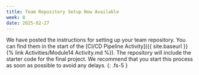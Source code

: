 ```yaml
---
title: Team Repository Setup Now Available
week: 8
date: 2025-02-27
---
```

We have posted the instructions for setting up your team repository. You can find them in the start of the [CI/CD Pipeline Activity]({{ site.baseurl }}{% link Activities/Module14 Activity.md %}). The repository will include the starter code for the final project. We recommend that you start this process as soon as possible to avoid any delays.
{: .fs-5 }
